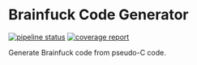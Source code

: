 # Brainfuck Code Generator


[![pipeline status](https://gitlab.kruecke.net/fklemme/BFGenerator/badges/master/pipeline.svg)](https://gitlab.kruecke.net/fklemme/BFGenerator/-/commits/master)
[![coverage report](https://gitlab.kruecke.net/fklemme/BFGenerator/badges/master/coverage.svg)](https://gitlab.kruecke.net/fklemme/BFGenerator/-/commits/master)

Generate Brainfuck code from pseudo-C code.
